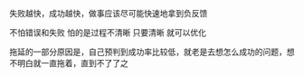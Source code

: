 失败越快，成功越快，做事应该尽可能快速地拿到负反馈 

不怕错误和失败 怕的是过程不清晰 只要清晰 就可以优化

拖延的一部分原因是，自己预判到成功率比较低，就老是去想怎么成功的问题，想不明白就一直拖着，直到不了了之